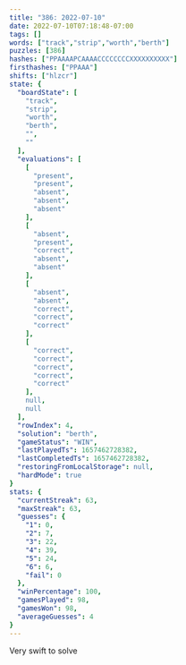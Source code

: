 ```yaml
---
title: "386: 2022-07-10"
date: 2022-07-10T07:18:48-07:00
tags: []
words: ["track","strip","worth","berth"]
puzzles: [386]
hashes: ["PPAAAAPCAAAACCCCCCCCXXXXXXXXXX"]
firsthashes: ["PPAAA"]
shifts: ["hlzcr"]
state: {
  "boardState": [
    "track",
    "strip",
    "worth",
    "berth",
    "",
    ""
  ],
  "evaluations": [
    [
      "present",
      "present",
      "absent",
      "absent",
      "absent"
    ],
    [
      "absent",
      "present",
      "correct",
      "absent",
      "absent"
    ],
    [
      "absent",
      "absent",
      "correct",
      "correct",
      "correct"
    ],
    [
      "correct",
      "correct",
      "correct",
      "correct",
      "correct"
    ],
    null,
    null
  ],
  "rowIndex": 4,
  "solution": "berth",
  "gameStatus": "WIN",
  "lastPlayedTs": 1657462728382,
  "lastCompletedTs": 1657462728382,
  "restoringFromLocalStorage": null,
  "hardMode": true
}
stats: {
  "currentStreak": 63,
  "maxStreak": 63,
  "guesses": {
    "1": 0,
    "2": 7,
    "3": 22,
    "4": 39,
    "5": 24,
    "6": 6,
    "fail": 0
  },
  "winPercentage": 100,
  "gamesPlayed": 98,
  "gamesWon": 98,
  "averageGuesses": 4
}
---
```


<!-- more -->
Very swift to solve
